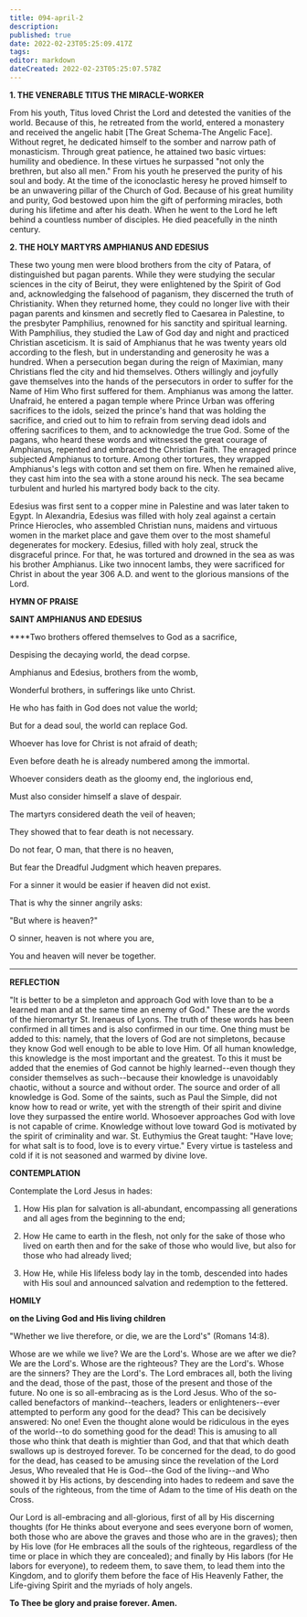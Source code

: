 ```yaml
---
title: 094-april-2
description: 
published: true
date: 2022-02-23T05:25:09.417Z
tags: 
editor: markdown
dateCreated: 2022-02-23T05:25:07.578Z
---
```



**1. THE VENERABLE TITUS THE MIRACLE-WORKER**

From his youth, Titus loved Christ the Lord and detested the vanities of the world. Because of this, he retreated from the world, entered a monastery and received the angelic habit [The Great Schema-The Angelic Face]. Without regret, he dedicated himself to the somber and narrow path of monasticism. Through great patience, he attained two basic virtues: humility and obedience. In these virtues he surpassed "not only the brethren, but also all men." From his youth he preserved the purity of his soul and body. At the time of the iconoclastic heresy he proved himself to be an unwavering pillar of the Church of God. Because of his great humility and purity, God bestowed upon him the gift of performing miracles, both during his lifetime and after his death. When he went to the Lord he left behind a countless number of disciples. He died peacefully in the ninth century.

**2. THE HOLY MARTYRS AMPHIANUS AND EDESIUS**

These two young men were blood brothers from the city of Patara, of distinguished but pagan parents. While they were studying the secular sciences in the city of Beirut, they were enlightened by the Spirit of God and, acknowledging the falsehood of paganism, they discerned the truth of Christianity. When they returned home, they could no longer live with their pagan parents and kinsmen and secretly fled to Caesarea in Palestine, to the presbyter Pamphilius, renowned for his sanctity and spiritual learning. With Pamphilius, they studied the Law of God day and night and practiced Christian asceticism. It is said of Amphianus that he was twenty years old according to the flesh, but in understanding and generosity he was a hundred. When a persecution began during the reign of Maximian, many Christians fled the city and hid themselves. Others willingly and joyfully gave themselves into the hands of the persecutors in order to suffer for the Name of Him Who first suffered for them. Amphianus was among the latter. Unafraid, he entered a pagan temple where Prince Urban was offering sacrifices to the idols, seized the prince's hand that was holding the sacrifice, and cried out to him to refrain from serving dead idols and offering sacrifices to them, and to acknowledge the true God. Some of the pagans, who heard these words and witnessed the great courage of Amphianus, repented and embraced the Christian Faith. The enraged prince subjected Amphianus to torture. Among other tortures, they wrapped Amphianus's legs with cotton and set them on fire. When he remained alive, they cast him into the sea with a stone around his neck. The sea became turbulent and hurled his martyred body back to the city. 

Edesius was first sent to a copper mine in Palestine and was later taken to Egypt. In Alexandria, Edesius was filled with holy zeal against a certain Prince Hierocles, who assembled Christian nuns, maidens and virtuous women in the market place and gave them over to the most shameful degenerates for mockery. Edesius, filled with holy zeal, struck the disgraceful prince. For that, he was tortured and drowned in the sea as was his brother Amphianus. Like two innocent lambs, they were sacrificed for Christ in about the year 306 A.D. and went to the glorious mansions of the Lord.



**HYMN OF PRAISE**

**SAINT AMPHIANUS AND EDESIUS**

****Two brothers offered themselves to God as a sacrifice,

Despising the decaying world, the dead corpse.


Amphianus and Edesius, brothers from the womb,

Wonderful brothers, in sufferings like unto Christ.

He who has faith in God does not value the world;

But for a dead soul, the world can replace God.

Whoever has love for Christ is not afraid of death;

Even before death he is already numbered among the immortal.

Whoever considers death as the gloomy end, the inglorious end,

Must also consider himself a slave of despair.

The martyrs considered death the veil of heaven;

They showed that to fear death is not necessary.

Do not fear, O man, that there is no heaven,

But fear the Dreadful Judgment which heaven prepares.

For a sinner it would be easier if heaven did not exist.

That is why the sinner angrily asks:

"But where is heaven?"

O sinner, heaven is not where you are,

You and heaven will never be together.
****

**REFLECTION**

"It is better to be a simpleton and approach God with love than to be a learned man and at the same time an enemy of God." These are the words of the hieromartyr St. Irenaeus of Lyons. The truth of these words has been confirmed in all times and is also confirmed in our time. One thing must be added to this: namely, that the lovers of God are not simpletons, because they know God well enough to be able to love Him. Of all human knowledge, this knowledge is the most important and the greatest. To this it must be added that the enemies of God cannot be highly learned--even though they consider themselves as such--because their knowledge is unavoidably chaotic, without a source and without order. The source and order of all knowledge is God. Some of the saints, such as Paul the Simple, did not know how to read or write, yet with the strength of their spirit and divine love they surpassed the entire world. Whosoever approaches God with love is not capable of crime. Knowledge without love toward God is motivated by the spirit of criminality and war. St. Euthymius the Great taught: "Have love; for what salt is to food, love is to every virtue." Every virtue is tasteless and cold if it is not seasoned and warmed by divine love.

**CONTEMPLATION**

Contemplate the Lord Jesus in hades:

1.  How His plan for salvation is all-abundant, encompassing all generations and all ages from the beginning to the end;

1.  How He came to earth in the flesh, not only for the sake of those who lived on earth then and for the sake of those who would live, but also for those who had already lived;

1.  How He, while His lifeless body lay in the tomb, descended into hades with His soul and announced salvation and redemption to the fettered.



**HOMILY**

**on the Living God and His living children**

"Whether we live therefore, or die, we are the Lord's" (Romans 14:8).

Whose are we while we live? We are the Lord's. Whose are we after we die? We are the Lord's. Whose are the righteous? They are the Lord's. Whose are the sinners? They are the Lord's. The Lord embraces all, both the living and the dead, those of the past, those of the present and those of the future. No one is so all-embracing as is the Lord Jesus. Who of the so-called benefactors of mankind--teachers, leaders or enlighteners--ever attempted to perform any good for the dead? This can be decisively answered: No one! Even the thought alone would be ridiculous in the eyes of the world--to do something good for the dead! This is amusing to all those who think that death is mightier than God, and that that which death swallows up is destroyed forever. To be concerned for the dead, to do good for the dead, has ceased to be amusing since the revelation of the Lord Jesus, Who revealed that He is God--the God of the living--and Who showed it by His actions, by descending into hades to redeem and save the souls of the righteous, from the time of Adam to the time of His death on the Cross.

Our Lord is all-embracing and all-glorious, first of all by His discerning thoughts (for He thinks about everyone and sees everyone born of women, both those who are above the graves and those who are in the graves); then by His love (for He embraces all the souls of the righteous, regardless of the time or place in which they are concealed); and finally by His labors (for He labors for everyone), to redeem them, to save them, to lead them into the Kingdom, and to glorify them before the face of His Heavenly Father, the Life-giving Spirit and the myriads of holy angels.

**To Thee be glory and praise forever. Amen.**
